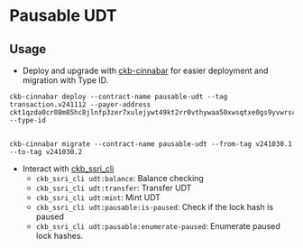 # Pausable UDT

## Usage

- Deploy and upgrade with [ckb-cinnabar](https://github.com/ashuralyk/ckb-cinnabar?tab=readme-ov-file#deployment-module) for easier deployment and migration with Type ID.

```shell
ckb-cinnabar deploy --contract-name pausable-udt --tag transaction.v241112 --payer-address ckt1qzda0cr08m85hc8jlnfp3zer7xulejywt49kt2rr0vthywaa50xwsqtxe0gs9yvwrsc40znvdc6sg4fehd2mttsngg4t4 --type-id 


ckb-cinnabar migrate --contract-name pausable-udt --from-tag v241030.1 --to-tag v241030.2
```

- Interact with [ckb_ssri_cli](https://github.com/Alive24/ckb_ssri_cli)
    - `ckb_ssri_cli udt:balance`: Balance checking
    - `ckb_ssri_cli udt:transfer`: Transfer UDT
    - `ckb_ssri_cli udt:mint`: Mint UDT
    - `ckb_ssri_cli udt:pausable:is-paused`: Check if the lock hash is paused
    - `ckb_ssri_cli udt:pausable:enumerate-paused`: Enumerate paused lock hashes.
